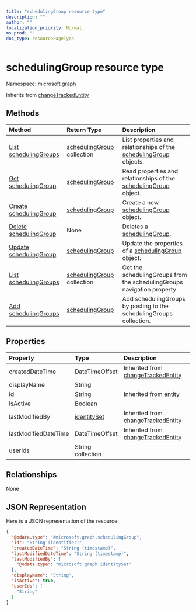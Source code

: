 ```yaml
---
title: "schedulingGroup resource type"
description: ""
author: ""
localization_priority: Normal
ms.prod: ""
doc_type: resourcePageType
---
```


# schedulingGroup resource type


Namespace: microsoft.graph




Inherits from [changeTrackedEntity](../resources/changetrackedentity.md)

## Methods
|Method|Return Type|Description|
|:---|:---|:---|
|[List schedulingGroups](../api/schedulinggroup-list.md)|[schedulingGroup](../resources/schedulinggroup.md) collection|List properties and relationships of the [schedulingGroup](../resources/schedulinggroup.md) objects.|
|[Get schedulingGroup](../api/schedulinggroup-get.md)|[schedulingGroup](../resources/schedulinggroup.md)|Read properties and relationships of the [schedulingGroup](../resources/schedulinggroup.md) object.|
|[Create schedulingGroup](../api/schedulinggroup-create.md)|[schedulingGroup](../resources/schedulinggroup.md)|Create a new [schedulingGroup](../resources/schedulinggroup.md) object.|
|[Delete schedulingGroup](../api/schedulinggroup-delete.md)|None|Deletes a [schedulingGroup](../resources/schedulinggroup.md).|
|[Update schedulingGroup](../api/schedulinggroup-update.md)|[schedulingGroup](../resources/schedulinggroup.md)|Update the properties of a [schedulingGroup](../resources/schedulinggroup.md) object.|
|[List schedulingGroups](../api/schedule-list-schedulinggroups.md)|[schedulingGroup](../resources/schedulinggroup.md) collection|Get the schedulingGroups from the schedulingGroups navigation property.|
|[Add schedulingGroups](../api/schedule-post-schedulinggroups.md)|[schedulingGroup](../resources/schedulinggroup.md)|Add schedulingGroups by posting to the schedulingGroups collection.|

## Properties
|Property|Type|Description|
|:---|:---|:---|
|createdDateTime|DateTimeOffset| Inherited from [changeTrackedEntity](../resources/changetrackedentity.md)|
|displayName|String||
|id|String| Inherited from [entity](../resources/entity.md)|
|isActive|Boolean||
|lastModifiedBy|[identitySet](../resources/identityset.md)| Inherited from [changeTrackedEntity](../resources/changetrackedentity.md)|
|lastModifiedDateTime|DateTimeOffset| Inherited from [changeTrackedEntity](../resources/changetrackedentity.md)|
|userIds|String collection||

## Relationships
None

## JSON Representation
Here is a JSON representation of the resource.
<!-- {
  "blockType": "resource",
  "keyProperty": "id",
  "@odata.type": "microsoft.graph.schedulingGroup",
  "baseType": "microsoft.graph.changeTrackedEntity",
  "openType": false
}
-->
``` json
{
  "@odata.type": "#microsoft.graph.schedulingGroup",
  "id": "String (identifier)",
  "createdDateTime": "String (timestamp)",
  "lastModifiedDateTime": "String (timestamp)",
  "lastModifiedBy": {
    "@odata.type": "microsoft.graph.identitySet"
  },
  "displayName": "String",
  "isActive": true,
  "userIds": [
    "String"
  ]
}
```

